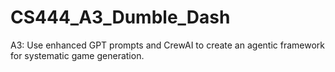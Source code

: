 # CS444_A3_Dumble_Dash
A3: Use enhanced GPT prompts and CrewAI to create an agentic framework for systematic game generation.
